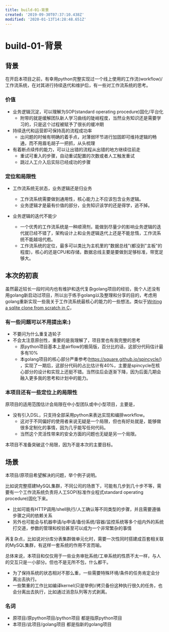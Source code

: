 ```yaml
---
title: build-01-背景
created: '2019-09-30T07:37:10.438Z'
modified: '2020-01-13T14:28:48.651Z'
---
```


# build-01-背景

## 背景

在开启本项目之前，有幸用python完整实现过一个线上使用的工作流(workflow)/工作流系统，在对其进行持续迭代和维护后，有一些对工作流系统的思考。

### 价值

- 业务逻辑沉淀，可以理解为SOP(standard operating procedure)固化/平台化
  - 附带的就是缓解团队新人学习曲线的陡峭程度，当然业务知识还是需要学习的，只是这个过程被赋予了很长的缓冲期
- 持续迭代和运营即可保持高的流程成功率
  - 出问题的时候有明确的着手点，对薄弱环节进行加固即可维持逻辑的畅通，而不用眉毛胡子一把抓，从头梳理
- 有着断点续传的能力，可以让出错的流程从出错的地方继续往前走
  - 重试可重入的步骤，自动重试配置的次数或者人工触发重试
  - 跳过人工介入后实际已经成功的步骤

### 定位和局限性

- 工作流系统无状态，业务逻辑还是归业务
  - 工作流系统需要做到通用性，核心能力上不应该包含业务逻辑。
  - 业务逻辑才是最有价值的部分，业务知识该学的还是得学，逃不掉。

- 业务逻辑的迭代不能少
  - 一个优秀的工作流系统是一种顺滑剂，能做到尽量少的影响业务逻辑的迭代就已经不错了，架构设计上和业务逻辑迭代上还是不能怠惰，工作流系统不能越俎代庖。
  - 工作流系统的定位，最多可以类比为主机里的"数据总线"(都没到"主板"的程度)，核心的还是CPU和存储，数据总线主要是要做到足够标准，带宽足够大。

## 本次的初衷

虽然最近较长一段时间内也有维护和迭代复杂golang项目的经验，我个人还没有用golang新启动过项目，所以出于练手golang以及整理和分享的目的，考虑用golang重新实现一些我关于工作流系统最核心的能力的一些想法。类似于[Writing a sqlite clone from scratch in C](https://github.com/cstack/db_tutorial)，

### 有一些问题可以不用提出来:)

- 不要问为什么重复造轮子
- 不会太注意原创性，重要的是我理解了，项目里也有我完整的思考
  - 原python项目基本上是airflow的极简版，百分比的话，这部分代码估计最多有10%
  - 本golang项目的核心部分严重参考(https://square.github.io/spincycle/) ，实现了一期后，这部分代码的占比估计有40%，主要是spincycle在核心部分的设计和实现上还挺不错。当然往后会逐渐下降，因为后面几期会融入更多我的思考和计划中的能力。

### 本项目还有一些定位上的局限性

原项目的适用范围估计会局限在中小型团队或中小型项目，主要是，

- 没有引入DSL，只支持全部采用python来表达实现和编排workflow。
  - 这对于不同偏好的使用者来说无疑是一个局限，但也有好处就是，能够做很多定制化的事情，因为几乎能写任何代码。
  - 当然这个灵活性带来的安全方面的问题也无疑是另一个局限。

本项目不准备突破这个局限，因为不是本次的主要目标。

## 场景

本项目/原项目希望解决的问题，举个例子说明。

比如说完整搭建MySQL集群，不同公司的场景下，可能有几步到几十步不等，需要有一个工作流系统负责将人工SOP(标准作业程式standard operating procedure)固化下来。
- 比如可能有HTTP调用/shell执行/人工确认等不同类型的步骤，并且需要遵循步骤之间的依赖关系
- 另外也可能会与机器申请/ip申请/备份系统/容器/监控系统等多个组内外的系统打交道，参数的管理和校验甚至可以成为一个非常繁杂的事情

再复杂点，比如说对分库分表集群做单元化时，需要一次性同时搭建成百套相关联的MySQL集群，有这样一套系统的作用不言而喻。

总体来说，本项目和仅仅用于一些业务审批系统/工单系统的性质不太一样，与人的交互只是一小部分。但也不是无所不包，什么都干。

- 为了保持系统的状态相对不那么重，一些需要特殊环境/条件的任务肯定会分离出去执行。
- 一些繁重的工作比如编译kernel(只是举例)/拷贝备份这种执行很久的任务，也会分离出去执行，比如通过消息队列等方式剥离。


### 名词

- 原项目/原python项目/python项目 都是指原python项目
- 本项目/此项目/golang项目 都是指新的golang项目
